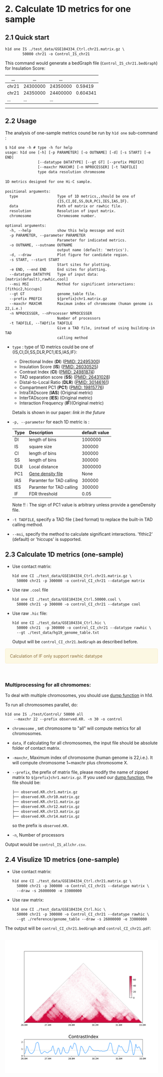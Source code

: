 # 2. Calculate 1D metrics for one sample

## 2.1 Quick start

```shell
h1d one IS ./test_data/GSE104334_Ctrl.chr21.matrix.gz \
		50000 chr21 -o Control_IS_chr21
```

This command would generate a bedGraph file (`Control_IS_chr21.bedGraph`) for Insulation Score:

| ...   | ...      | ...      |          |
| ----- | -------- | -------- | -------- |
| chr21 | 24300000 | 24350000 | 0.59419  |
| chr21 | 24350000 | 24400000 | 0.604341 |
| ...   | ...      | ...      |          |

****

## 2.2 Usage

The analysis of one-sample metrics cound be run by `h1d one` sub-command :

```
$ h1d one -h # type -h for help
usage: h1d one [-h] [-p PARAMETER] [-o OUTNAME] [-d] [-s START] [-e END]
               [--datatype DATATYPE] [--gt GT] [--prefix PREFIX]
               [--maxchr MAXCHR] [-n NPROCESSER] [-t TADFILE]
               type data resolution chromosome

1D metrics designed for one Hi-C sample.

positional arguments:
  type                  Type of 1D metrics,,should be one of
                        {IS,CI,DI,SS,DLR,PC1,IES,IAS,IF}.
  data                  Path of matrix or rawhic file.
  resolution            Resolution of input matrix.
  chromosome            Chromosome number.

optional arguments:
  -h, --help            show this help message and exit
  -p PARAMETER, --parameter PARAMETER
                        Parameter for indicated metrics.
  -o OUTNAME, --outname OUTNAME
                        output name (default: 'metrics').
  -d, --draw            Plot figure for candidate region.
  -s START, --start START
                        Start sites for plotting.
  -e END, --end END     End sites for plotting.
  --datatype DATATYPE   Type of input data: [matrix(default),rawhic,cool]
  --msi MSI             Method for significant interactions: [fithic2,hiccups]
  --gt GT               genome_table file.
  --prefix PREFIX       ${prefix}chr1.matrix.gz
  --maxchr MAXCHR       Maximum index of chromosome (human genome is 22,i.e.)
  -n NPROCESSER, --nProcesser NPROCESSER
                        Number of processors
  -t TADFILE, --TADfile TADFILE
                        Give a TAD file, instead of using building-in TAD
                        calling method
```

- `type` : type of 1D metrics could be one of {IS,CI,DI,SS,DLR,PC1,IES,IAS,IF}:

  - Directional Index (**DI**) ([PMID: 22495300](https://pubmed.ncbi.nlm.nih.gov/22495300/))
  - Insulation Score (**IS**) ([PMID: 26030525](https://pubmed.ncbi.nlm.nih.gov/26030525/))
  - Contrast Index (**CI**) ([PMID: 24981874](https://pubmed.ncbi.nlm.nih.gov/24981874/))
  - TAD separation score (**SS**) ([PMID: 26431028](https://pubmed.ncbi.nlm.nih.gov/29335486/))
  - Distal-to-Local Ratio (**DLR**)  ([PMID: 30146161](https://pubmed.ncbi.nlm.nih.gov/30146161/))
  - Compartment PC1 (**PC1**) ([PMID: 19815776](https://pubmed.ncbi.nlm.nih.gov/19815776/))
  - IntraTADscore (**IAS**) (Original metric)
  - InterTADscore (**IES**) (Original metric)
  - Interaction Frequency (**IF**)(Original metric)

  Details is shown in our paper:  *link in the future*

- `-p, --parameter` for each 1D metric is :

  | Type | Description                                                  | default value |
  | ---- | ------------------------------------------------------------ | ------------- |
  | DI   | length of bins                                               | 1000000       |
  | IS   | square size                                                  | 300000        |
  | CI   | length of bins                                               | 300000        |
  | SS   | length of bins                                               | 300000        |
  | DLR  | Local distance                                               | 3000000       |
  | PC1  | [Gene density file](https://h1d.readthedocs.io/en/latest/basic.html#make-gene-density-file-for-pc1) | None          |
  | IAS  | Paramter for TAD calling                                     | 300000        |
  | IES  | Paramter for TAD calling                                     | 300000        |
  | IF   | FDR threshold                                                | 0.05          |

  Note !! : The sign of PC1 value is arbitrary unless provide a geneDensity file.
  
- `-t TADFILE`, specify a TAD file (.bed format) to replace the built-in TAD calling method.

- `--msi`, specify the method to calculate significant interactions. 'fithic2' (default) or 'hiccups' is supported.

## 2.3 Calculate 1D metrics (one-sample)

- Use contact matrix:

  ```shell
  h1d one CI ./test_data/GSE104334_Ctrl.chr21.matrix.gz \
  	50000 chr21 -p 300000 -o control_CI_chr21 --datatype matrix
  ```

- Use raw `.cool` file

  ``` shell
  h1d one CI ./test_data/GSE104334_Ctrl.50000.cool \
  	50000 chr21 -p 300000 -o control_CI_chr21 --datatype cool
  ```
  
- Use raw `.hic` file:

  ``` shell
  h1d one CI ./test_data/GSE104334_Ctrl.hic \
  	50000 chr21  -p 300000 -o control_CI_chr21 --datatype rawhic \
  	--gt ./test_data/hg19_genome_table.txt
  ```
  
  Output will be `control_CI_chr21.bedGraph` as described before. 

<div style="padding: 15px; border: 1px solid transparent; border-color: transparent; margin-bottom: 20px; border-radius: 4px; color: #8a6d3b;; background-color: #fcf8e3; border-color: #faebcc;">
Calculation of IF only support rawhic datatype
</div>
​		

### Multiprocessing for all chromomes:

To deal with multiple chromosomes, you should use [dump function](https://h1d.readthedocs.io/en/latest/basic.html#dump-all-chromosomes) in h1d.

To run all chromosomes parallel, do:

```shell
h1d one IS ./test/Control/ 50000 all 
	--maxchr 22 --prefix observed.KR. -n 30 -o control
```

- `chromosome` , set chromosome to "all" will compute metrics for all chromosomes.

- `data`, if calculating for all chromosomes, the input file should be absolute folder of contact matrix.

- `-maxchr`, Maximum index of chromosome (human genome is 22,i.e.). It will compute chromosome 1~maxchr plus chromosome X.

- `--prefix`, the prefix of matrix file, please modify the name of zipped matrix to `${prefix}chr1.matrix.gz`. If you used our [dump function](https://h1d.readthedocs.io/en/latest/basic.html#dump-all-chromosomes), the file should be:

  ```
  ├── observed.KR.chr1.matrix.gz
  ├── observed.KR.chr10.matrix.gz
  ├── observed.KR.chr11.matrix.gz
  ├── observed.KR.chr12.matrix.gz
  ├── observed.KR.chr13.matrix.gz
  ├── observed.KR.chr14.matrix.gz
  ```

  so the prefix is `observed.KR.`

- `-n`, Number of processors

Output would be `control_IS_allchr.csv`.



## 2.4 Visulize 1D metrics (one-sample)

- Use contact matrix:

  ``` shell
  h1d one CI ./test_data/GSE104334_Ctrl.chr21.matrix.gz \
  	50000 chr21 -p 300000 -o Control_CI_chr21 --datatype matrix \
    --draw -s 26000000 -e 33000000
  ```

- Use raw matrix:

  ```shell
  h1d one CI ./test_data/GSE104334_Ctrl.hic \
  	50000 chr21 -p 300000 -o Control_CI_chr21 --datatype rawhic \
  	--gt ./reference/genome_table --draw -s 26000000 -e 33000000
  ```

The output will be `control_CI_chr21.bedGraph` and `control_CI_chr21.pdf`:

​	<img src="_static/2-4.png" alt="RTDimport" style="zoom:60%;" />

